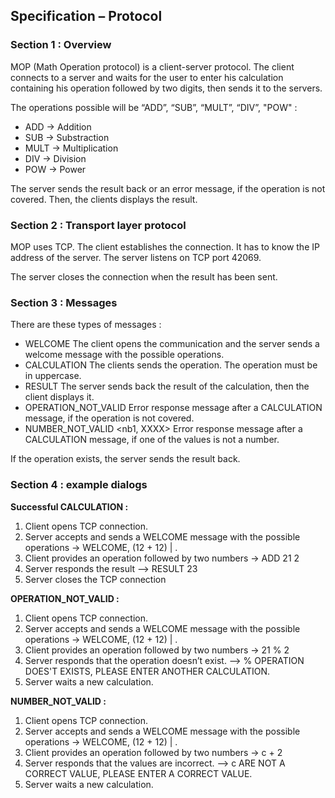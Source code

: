 ## Specification – Protocol

### Section 1 : Overview

MOP (Math Operation protocol) is a client-server protocol. 
The client connects to a server and waits for the user to enter his calculation containing his operation followed by two digits, then sends it to the servers.

The operations possible will be “ADD”, “SUB”, “MULT”, “DIV”, "POW" :
-	ADD -> Addition
-	SUB -> Substraction
-	MULT -> Multiplication
-	DIV -> Division
-	POW -> Power

The server sends the result back or an error message, if the operation is not covered.
Then, the clients displays the result.

### Section 2 : Transport layer protocol

MOP uses TCP. The client establishes the connection. 
It has to know the IP address of the server. 
The server listens on TCP port 42069.

The server closes the connection when the result has been sent.

### Section 3 : Messages

There are these types of messages :
-	WELCOME
     The client opens the communication and the server sends a welcome message with the possible operations.
-	CALCULATION <nb1 OPERATION nb2>
     The clients sends the operation. The operation must be in uppercase.
-	RESULT <Number>
     The server sends back the result of the calculation, then the client displays it.
-	OPERATION_NOT_VALID <operation>
     Error response message after a CALCULATION message, if the operation is not covered.
-   NUMBER_NOT_VALID <nb1, XXXX>
     Error response message after a CALCULATION message, if one of the values is not a number.

If the operation exists, the server sends the result back.

### Section 4 : example dialogs

**Successful CALCULATION :**
1. Client opens TCP connection.
2. Server accepts and sends a WELCOME message with the possible operations -> WELCOME, (12 + 12) | <OP>. 
3. Client provides an operation followed by two numbers -> ADD 21 2
4. Server responds the result --> RESULT 23
5. Server closes the TCP connection

**OPERATION_NOT_VALID :**
1. Client opens TCP connection.
2. Server accepts and sends a WELCOME message with the possible operations -> WELCOME, (12 + 12) | <OP>. 
3. Client provides an operation followed by two numbers -> 21 % 2
4. Server responds that the operation doesn’t exist. --> % OPERATION DOES'T EXISTS, PLEASE ENTER ANOTHER CALCULATION.
5. Server waits a new calculation.

**NUMBER_NOT_VALID :**
1. Client opens TCP connection.
2. Server accepts and sends a WELCOME message with the possible operations -> WELCOME, (12 + 12) | <OP>. 
3. Client provides an operation followed by two numbers -> c + 2
4. Server responds that the values are incorrect. --> c ARE NOT A CORRECT VALUE, PLEASE ENTER A CORRECT VALUE.
5. Server waits a new calculation.



